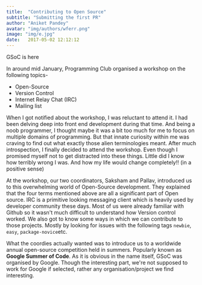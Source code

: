 ```yaml
---
title:  "Contributing to Open Source"
subtitle: "Submitting the first PR"
author: "Aniket Pandey"
avatar: "img/authors/wferr.png"
image: "img/e.jpg"
date:   2017-05-02 12:12:12
---
```


 GSoC is here

In around mid January, Programming Club organised a workshop on the following topics-
* Open-Source
* Version Control 
* Internet Relay Chat (IRC)
* Mailing list

When I got notified about the workshop, I was reluctant to attend it. I had been delving deep into front end development during that time. And being a noob programmer, I thought maybe it was a bit too much for me to focus on multiple domains of programming. But that innate curiosity within me was craving to find out what exactly those alien terminologies meant. After much introspection, I finally decided to attend the workshop. Even though I promised myself not to get distracted into these things. Little did I know how terribly wrong I was. And how my life would change completely!! (in a positive sense) 

At the workshop, our two coordinators, Saksham and Pallav, introduced us to this overwhelming world of Open-Source development. They explained that the four terms mentioned above are all a significant part of Open source. IRC is a primitive looking messaging client which is heavily used by developer community these days. Most of us were already familiar with Github so it wasn't much difficult to understand how Version control worked. We also got to know some ways in which we can contribute to those projects. Mostly by looking for issues with the following tags `newbie`, `easy`, `package-novice`etc.

What the coordies actually wanted was to introduce us to a worldwide annual open-source competition held in summers. Popularly known as **Google Summer of Code**. As it is obvious in the name itself, GSoC was organised by Google. Though the interesting part, we're not supposed to work for Google if selected, rather any organisation/project we find interesting. 

